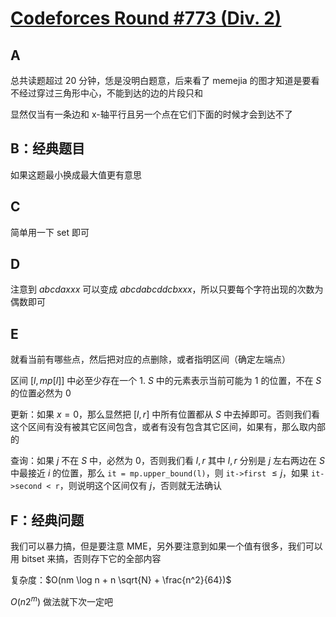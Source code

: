 # [Codeforces Round #773 (Div. 2)](https://codeforces.com/contest/1642)

## A

总共读题超过 20 分钟，恁是没明白题意，后来看了 memejia 的图才知道是要看不经过穿过三角形中心，不能到达的边的片段只和

显然仅当有一条边和 x-轴平行且另一个点在它们下面的时候才会到达不了

## B：经典题目

如果这题最小换成最大值更有意思

## C

简单用一下 set 即可

## D

注意到 $abcdaxxx$ 可以变成 $abcdabcd dcbxxx$，所以只要每个字符出现的次数为偶数即可

## E

就看当前有哪些点，然后把对应的点删除，或者指明区间（确定左端点）

区间 $[l, mp[l]]$ 中必至少存在一个 1. $S$ 中的元素表示当前可能为 1 的位置，不在 $S$ 的位置必然为 0

更新：如果 $x = 0$，那么显然把 $[l, r]$ 中所有位置都从 $S$ 中去掉即可。否则我们看这个区间有没有被其它区间包含，或者有没有包含其它区间，如果有，那么取内部的

查询：如果 $j$ 不在 $S$ 中，必然为 0，否则我们看 $l, r$ 其中 $l, r$ 分别是 $j$ 左右两边在 $S$ 中最接近 $i$ 的位置，那么 `it = mp.upper_bound(l)`，则 `it->first` $\leq j$，如果 `it->second < r`，则说明这个区间仅有 $j$，否则就无法确认

## F：经典问题

我们可以暴力搞，但是要注意 MME，另外要注意到如果一个值有很多，我们可以用 bitset 来搞，否则存下它的全部内容

复杂度：$O(nm \log n + n \sqrt{N} + \frac{n^2}{64})$

$O(n 2^m)$ 做法就下次一定吧

